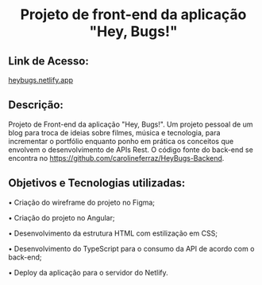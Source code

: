 <h1 align="center"> Projeto de front-end da aplicação "Hey, Bugs!" </h1>



<h2>Link de Acesso: </h2>
<a href="https://heybugs.netlify.app/">heybugs.netlify.app</a>



<h2>Descrição:</h2>
Projeto de Front-end da aplicação "Hey, Bugs!". Um projeto pessoal de um blog para troca de ideias sobre filmes, música e tecnologia, para incrementar o portfólio enquanto ponho em prática os conceitos que envolvem o desenvolvimento de APIs Rest. O código fonte do back-end se encontra no <a href="https://github.com/carolineferraz/HeyBugs-Backend">https://github.com/carolineferraz/HeyBugs-Backend</a>.




<h2>Objetivos e Tecnologias utilizadas:</h2>
<p>• Criação do wireframe do projeto no Figma;</p>
<p>• Criação do projeto no Angular;</p> 
<p>• Desenvolvimento da estrutura HTML com estilização em CSS;</p> 
<p>• Desenvolvimento do TypeScript para o consumo da API de acordo com o back-end;</p> 
<p>• Deploy da aplicação para o servidor do Netlify.</p> 


